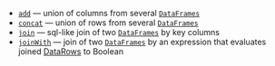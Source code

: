[//]: # (title: Multiple DataFrames)
<show-structure depth="3"/>

* [`add`](add.md) — union of columns from several [`DataFrames`](DataFrame.md) 
* [`concat`](concat.md) — union of rows from several [`DataFrames`](DataFrame.md)
* [`join`](join.md) — sql-like join of two [`DataFrames`](DataFrame.md) by key columns
* [`joinWith`](joinWith.md) — join of two [`DataFrames`](DataFrame.md) by an expression that evaluates joined [DataRows](DataRow.md) to Boolean
